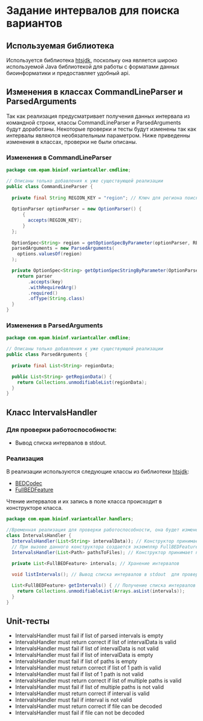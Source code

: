 # Задание интервалов для поиска вариантов

## Используемая библиотека

Используется библиотека [htsjdk](https://github.com/samtools/htsjdk), поскольку она является широко используемой Java библиотекой для работы с форматами данных биоинформатики и предоставляет удобный api.

## Изменения в классах CommandLineParser и ParsedArguments

Так как реализация предусматривает получения данных интервала из командной строки, классы CommandLineParser и ParsedArguments будут доработаны.
Некоторые проверки и тесты будут изменены так как интервалы являются необязательным параметром.
Ниже приведенны изменения в классах, проверки не были описаны.

### Изменения в CommandLineParser
```java
package com.epam.bioinf.variantcaller.cmdline;

// Описаны только добавления к уже существующей реализации
public class CommandLineParser {
  
  private final String REGION_KEY = "region"; // Ключ для региона поиска
  
  OptionParser optionParser = new OptionParser() {
      {
        accepts(REGION_KEY); 
      }
  };
  
  OptionSpec<String> region = getOptionSpecByParameter(optionParser, REGION_KEY);
  parsedArguments = new ParsedArguments(
    options.valuesOf(region)
  );

  private OptionSpec<String> getOptionSpecStringByParameter(OptionParser parser, String key) {
    return parser
        .accepts(key)
        .withRequiredArg()
        .required()
        .ofType(String.class)
  }
}
```
### Изменения в ParsedArguments
```java
package com.epam.bioinf.variantcaller.cmdline;

// Описаны только добавления к уже существующей реализации
public class ParsedArguments {
  
  private final List<String> regionData;

  public List<String> getRegionData() {
    return Collections.unmodifiableList(regionData);
  }
}
```

## Класс IntervalsHandler

### Для проверки работоспособности:

* Вывод списка интервалов в stdout.

### Реализация

В реализации используются следующие классы из библиотеки [htsjdk](https://github.com/samtools/htsjdk):

* [BEDCodec](https://samtools.github.io/htsjdk/javadoc/htsjdk/htsjdk/tribble/bed/BEDCodec.html)
* [FullBEDFeature](https://samtools.github.io/htsjdk/javadoc/htsjdk/htsjdk/tribble/bed/FullBEDFeature.html)

Чтение интервалов и их запись в поле класса происходит в конструкторе класса.

```java
package com.epam.bioinf.variantcaller.handlers;

//Временная реализация для проверки работоспособности, она будет изменена в будущих версиях
class IntervalsHandler {
  IntervalsHandler(List<String> intervalData)); // Конструктор принимает данные для интервала параметром командной строки.
  // При вызове данного конструктора создается экземпляр FullBEDFeature и сохраняется в поле класса.
  IntervalsHandler(List<Path> pathsToFiles); // Конструктор принимает пути к файлам и сохраняет в поле класса список интервалов.
  
  private List<FullBEDFeature> intervals; // Хранение интервалов

  void listIntervals(); // Вывод списка интервалов в stdout  для проверки работоспособности

  List<FullBEDFeature> getIntervals() { // Получение списка интервалов
    return Collections.unmodifiableList(Arrays.asList(intervals));
  }
}
```

## Unit-тесты
* IntervalsHandler must fail if list of parsed intervals is empty
* IntervalsHandler must return correct if list of intervalData is valid
* IntervalsHandler must fail if list of intervalData is not valid
* IntervalsHandler must fail if list of intervalData is empty
* IntervalsHandler must fail if list of paths is empty
* IntervalsHandler must return correct if list of 1 path is valid
* IntervalsHandler must fail if list of 1 path is not valid
* IntervalsHandler must return correct if list of multiple paths is valid
* IntervalsHandler must fail if list of multiple paths is not valid
* IntervalsHandler must return correct if interval is valid
* IntervalsHandler must fail if interval is not valid
* IntervalsHandler must return correct if file can be decoded
* IntervalsHandler must fail if file can not be decoded
